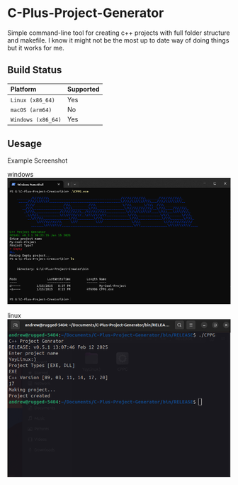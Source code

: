 # C-Plus-Project-Generator
Simple command-line tool for creating c++ projects with full folder structure and makefile. I know it might not be the most up to date way of doing things but it works for me.

## Build Status
| Platform           | Supported |
| :----------------- | :-------- |
| `Linux (x86_64)`   | Yes       |
| `macOS (arm64)`    | No        |
| `Windows (x86_64)` | Yes       |

## Uesage
Example Screenshot

windows
![Screenshot](assets/screenshotWindows.png)

linux
![Screenshot](assets/screenshotLinux.png)

